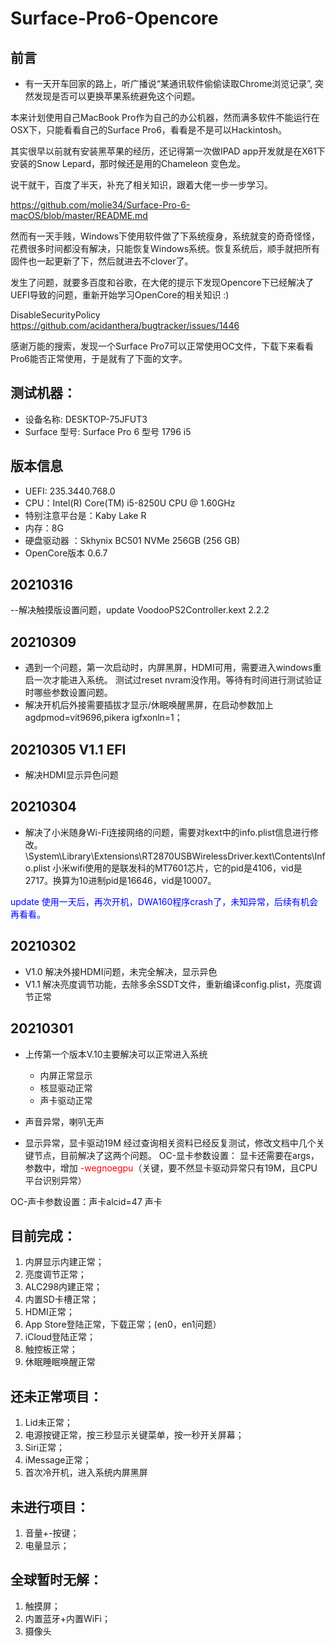 # Surface-Pro6-Opencore

## 前言
- 有一天开车回家的路上，听广播说“某通讯软件偷偷读取Chrome浏览记录”, 突然发现是否可以更换苹果系统避免这个问题。

本来计划使用自己MacBook Pro作为自己的办公机器，然而满多软件不能运行在OSX下，只能看看自己的Surface Pro6，看看是不是可以Hackintosh。

其实很早以前就有安装黑苹果的经历，还记得第一次做IPAD app开发就是在X61下安装的Snow Lepard，那时候还是用的Chameleon 变色龙。

说干就干，百度了半天，补充了相关知识，跟着大佬一步一步学习。

https://github.com/molie34/Surface-Pro-6-macOS/blob/master/README.md 

然而有一天手贱，Windows下使用软件做了下系统瘦身，系统就变的奇奇怪怪，花费很多时间都没有解决，只能恢复Windows系统。恢复系统后，顺手就把所有固件也一起更新了下，然后就进去不clover了。


发生了问题，就要多百度和谷歌，在大佬的提示下发现Opencore下已经解决了UEFI导致的问题，重新开始学习OpenCore的相关知识 :)

DisableSecurityPolicy https://github.com/acidanthera/bugtracker/issues/1446 

感谢万能的搜索，发现一个Surface Pro7可以正常使用OC文件，下载下来看看Pro6能否正常使用，于是就有了下面的文字。


## 测试机器：
- 设备名称: DESKTOP-75JFUT3
- Surface 型号: Surface Pro 6 型号 1796 i5
## 版本信息
- UEFI: 235.3440.768.0
- CPU：Intel(R) Core(TM) i5-8250U CPU @ 1.60GHz
- 特别注意平台是：Kaby Lake R
- 内存：8G
- 硬盘驱动器 ：Skhynix BC501 NVMe 256GB  (256 GB)
- OpenCore版本 0.6.7
## 20210316
--解决触摸版设置问题，update VoodooPS2Controller.kext 2.2.2

## 20210309
- 遇到一个问题，第一次启动时，内屏黑屏，HDMI可用，需要进入windows重启一次才能进入系统。 测试过reset nvram没作用。等待有时间进行测试验证时哪些参数设置问题。
- 解决开机后外接需要插拔才显示/休眠唤醒黑屏，在启动参数加上agdpmod=vit9696,pikera igfxonln=1；

## 20210305 V1.1 EFI
- 解决HDMI显示异色问题

## 20210304
- 解决了小米随身Wi-Fi连接网络的问题，需要对kext中的info.plist信息进行修改。
\System\Library\Extensions\RT2870USBWirelessDriver.kext\Contents\Info.plist
小米wifi使用的是联发科的MT7601芯片，它的pid是4106，vid是2717。换算为10进制pid是16646，vid是10007。

<font color=#0000FF  >update 使用一天后，再次开机，DWA160程序crash了，未知异常，后续有机会再看看。</font>

## 20210302
- V1.0 解决外接HDMI问题，未完全解决，显示异色
- V1.1 解决亮度调节功能，去除多余SSDT文件，重新编译config.plist，亮度调节正常
## 20210301
- 上传第一个版本V.10主要解决可以正常进入系统

	- 内屏正常显示
	- 核显驱动正常
	- 声卡驱动正常

-  声音异常，喇叭无声
-  显示异常，显卡驱动19M
经过查询相关资料已经反复测试，修改文档中几个关键节点，目前解决了这两个问题。
OC-显卡参数设置：
显卡还需要在args，参数中，增加 <font color=#FF0000 >-wegnoegpu</font>（关键，要不然显卡驱动异常只有19M，且CPU平台识别异常）

OC-声卡参数设置：声卡alcid=47 声卡

  
## 目前完成： 
1. 内屏显示内建正常；
3. 亮度调节正常；
4. ALC298内建正常；
5. 内置SD卡槽正常；
6. HDMI正常；
7. App Store登陆正常，下载正常；(en0，en1问题）
8. iCloud登陆正常；
9. 触控板正常；
10. 休眠睡眠唤醒正常


## 还未正常项目：
1. Lid未正常；
2. 电源按键正常，按三秒显示关键菜单，按一秒开关屏幕；
3. Siri正常；
4. iMessage正常；
5. 首次冷开机，进入系统内屏黑屏


## 未进行项目：
1. 音量+-按键；
2. 电量显示；

## 全球暂时无解：
1. 触摸屏；
2. 内置蓝牙+内置WiFi；
3. 摄像头

